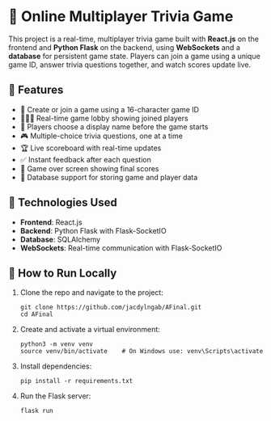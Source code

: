 # 🧠 Online Multiplayer Trivia Game

This project is a real-time, multiplayer trivia game built with **React.js** on the frontend and **Python Flask** on the backend, using **WebSockets** and a **database** for persistent game state. Players can join a game using a unique game ID, answer trivia questions together, and watch scores update live.

## 📌 Features

- 🔗 Create or join a game using a 16-character game ID
- 🧑‍🤝‍🧑 Real-time game lobby showing joined players
- 📝 Players choose a display name before the game starts
- 🎮 Multiple-choice trivia questions, one at a time
- 🏆 Live scoreboard with real-time updates
- ✅ Instant feedback after each question
- 🏁 Game over screen showing final scores
- 💾 Database support for storing game and player data

## 🔧 Technologies Used

- **Frontend**: React.js
- **Backend**: Python Flask with Flask-SocketIO
- **Database**: SQLAlchemy
- **WebSockets**: Real-time communication with Flask-SocketIO

## 🧪 How to Run Locally

1. Clone the repo and navigate to the project:
   ```
   git clone https://github.com/jacdylngab/AFinal.git
   cd AFinal

2. Create and activate a virtual environment:
   ```
   python3 -m venv venv
   source venv/bin/activate    # On Windows use: venv\Scripts\activate

3. Install dependencies:
   ```
   pip install -r requirements.txt

4. Run the Flask server:
   ```
   flask run

